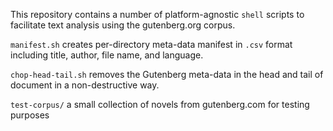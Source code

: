 This repository contains a number of platform-agnostic `shell` scripts to
facilitate text analysis using the gutenberg.org corpus.

`manifest.sh` creates per-directory meta-data manifest in `.csv` format
including title, author, file name, and language.

`chop-head-tail.sh` removes the Gutenberg meta-data in the head and tail of
document in a non-destructive way.

`test-corpus/` a small collection of novels from gutenberg.com for testing
purposes
